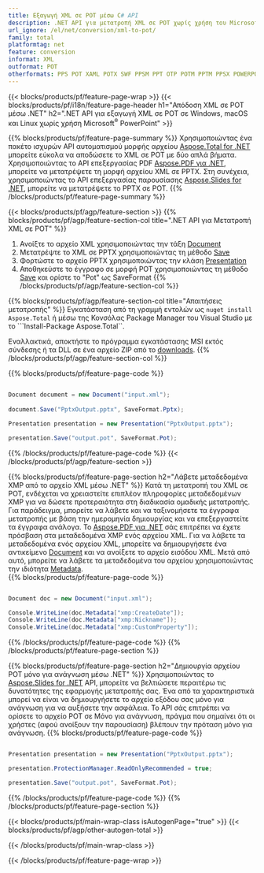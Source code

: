 ```yaml
---
title: Εξαγωγή XML σε POT μέσω C# API
description: .NET API για μετατροπή XML σε POT χωρίς χρήση του Microsoft Word
url_ignore: /el/net/conversion/xml-to-pot/
family: total
platformtag: net
feature: conversion
informat: XML
outformat: POT
otherformats: PPS POT XAML POTX SWF PPSM PPT OTP POTM PPTM PPSX POWERPOINT
---
```

{{< blocks/products/pf/feature-page-wrap >}}
{{< blocks/products/pf/i18n/feature-page-header h1="Απόδοση XML σε POT μέσω .NET" h2=".NET API για εξαγωγή XML σε POT σε Windows, macOS και Linux χωρίς χρήση Microsoft<sup>&reg;</sup> PowerPoint" >}}

{{% blocks/products/pf/feature-page-summary %}}
Χρησιμοποιώντας ένα πακέτο ισχυρών API αυτοματισμού μορφής αρχείου [Aspose.Total for .NET](https://products.aspose.com/total/net/) μπορείτε εύκολα να αποδώσετε το XML σε POT με δύο απλά βήματα. Χρησιμοποιώντας το API επεξεργασίας PDF [Aspose.PDF για .NET](https://products.aspose.com/pdf/net/), μπορείτε να μετατρέψετε τη μορφή αρχείου XML σε PPTX. Στη συνέχεια, χρησιμοποιώντας το API επεξεργασίας παρουσίασης [Aspose.Slides for .NET](https://products.aspose.com/slides/net/), μπορείτε να μετατρέψετε το PPTX σε POT.
{{% /blocks/products/pf/feature-page-summary  %}}

{{< blocks/products/pf/agp/feature-section >}}
{{% blocks/products/pf/agp/feature-section-col title=".NET API για Μετατροπή XML σε POT" %}}
1. Ανοίξτε το αρχείο XML χρησιμοποιώντας την τάξη [Document](https://reference.aspose.com/pdf/net/aspose.pdf/document)
2. Μετατρέψτε το XML σε PPTX χρησιμοποιώντας τη μέθοδο [Save](https://reference.aspose.com/pdf/net/aspose.pdf.document/save/methods/5)
3. Φορτώστε το αρχείο PPTX χρησιμοποιώντας την κλάση [Presentation](https://reference.aspose.com/slides/net/aspose.slides/presentation)
4. Αποθηκεύστε το έγγραφο σε μορφή POT χρησιμοποιώντας τη μέθοδο [Save](https://reference.aspose.com/slides/net/aspose.slides.presentation/save/methods/5) και ορίστε το "Pot" ως SaveFormat
{{% /blocks/products/pf/agp/feature-section-col %}}

{{% blocks/products/pf/agp/feature-section-col title="Απαιτήσεις μετατροπής" %}}
Εγκατάσταση από τη γραμμή εντολών ως ```nuget install Aspose.Total``` ή μέσω της Κονσόλας Package Manager του Visual Studio με το ```Install-Package Aspose.Total``.

Εναλλακτικά, αποκτήστε το πρόγραμμα εγκατάστασης MSI εκτός σύνδεσης ή τα DLL σε ένα αρχείο ZIP από το [downloads](https://releases.aspose.com/total/net).
{{% /blocks/products/pf/agp/feature-section-col %}}

{{% blocks/products/pf/feature-page-code %}}

```cs

Document document = new Document("input.xml");
 
document.Save("PptxOutput.pptx", SaveFormat.Pptx); 

Presentation presentation = new Presentation("PptxOutput.pptx");

presentation.Save("output.pot", SaveFormat.Pot);   
```

{{% /blocks/products/pf/feature-page-code %}}
{{< /blocks/products/pf/agp/feature-section >}}

{{% blocks/products/pf/feature-page-section  h2="Λάβετε μεταδεδομένα XMP από το αρχείο XML μέσω .NET" %}}
Κατά τη μετατροπή του XML σε POT, ενδέχεται να χρειαστείτε επιπλέον πληροφορίες μεταδεδομένων XMP για να δώσετε προτεραιότητα στη διαδικασία ομαδικής μετατροπής. Για παράδειγμα, μπορείτε να λάβετε και να ταξινομήσετε τα έγγραφα μετατροπής με βάση την ημερομηνία δημιουργίας και να επεξεργαστείτε τα έγγραφα ανάλογα. Το [Aspose.PDF για .NET](https://products.aspose.com/pdf/net/) σάς επιτρέπει να έχετε πρόσβαση στα μεταδεδομένα XMP ενός αρχείου XML. Για να λάβετε τα μεταδεδομένα ενός αρχείου XML, μπορείτε να δημιουργήσετε ένα αντικείμενο [Document](https://reference.aspose.com/pdf/net/aspose.pdf/document) και να ανοίξετε το αρχείο εισόδου XML. Μετά από αυτό, μπορείτε να λάβετε τα μεταδεδομένα του αρχείου χρησιμοποιώντας την ιδιότητα [Metadata](https://reference.aspose.com/pdf/net/aspose.pdf/document/properties/metadata).  
{{% blocks/products/pf/feature-page-code %}}

```cs

Document doc = new Document("input.xml");

Console.WriteLine(doc.Metadata["xmp:CreateDate"]);
Console.WriteLine(doc.Metadata["xmp:Nickname"]);
Console.WriteLine(doc.Metadata["xmp:CustomProperty"]);
```

{{% /blocks/products/pf/feature-page-code  %}}
{{% /blocks/products/pf/feature-page-section %}}

{{% blocks/products/pf/feature-page-section  h2="Δημιουργία αρχείου POT μόνο για ανάγνωση μέσω .NET" %}}
Χρησιμοποιώντας το [Aspose.Slides for .NET](https://products.aspose.com/slides/net/) API, μπορείτε να βελτιώσετε περαιτέρω τις δυνατότητες της εφαρμογής μετατροπής σας. Ένα από τα χαρακτηριστικά μπορεί να είναι να δημιουργήσετε το αρχείο εξόδου σας μόνο για ανάγνωση για να αυξήσετε την ασφάλεια. Το API σάς επιτρέπει να ορίσετε το αρχείο POT σε Μόνο για ανάγνωση, πράγμα που σημαίνει ότι οι χρήστες (αφού ανοίξουν την παρουσίαση) βλέπουν την πρόταση μόνο για ανάγνωση. 
{{% blocks/products/pf/feature-page-code %}}

```cs

Presentation presentation = new Presentation("PptxOutput.pptx");

presentation.ProtectionManager.ReadOnlyRecommended = true;

presentation.Save("output.pot", SaveFormat.Pot);     
```

{{% /blocks/products/pf/feature-page-code  %}}
{{% /blocks/products/pf/feature-page-section %}}

{{< blocks/products/pf/main-wrap-class isAutogenPage="true" >}}
{{< blocks/products/pf/agp/other-autogen-total >}}


{{< /blocks/products/pf/main-wrap-class >}}

{{< /blocks/products/pf/feature-page-wrap >}}